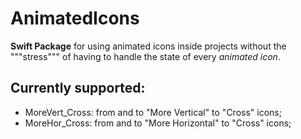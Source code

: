 # AnimatedIcons

**Swift Package** for using animated icons inside projects without the """stress""" of having to handle the state of every *animated icon*.
## Currently supported:
- MoreVert_Cross: from and to "More Vertical" to "Cross" icons;
- MoreHor_Cross: from and to "More Horizontal" to "Cross" icons;
